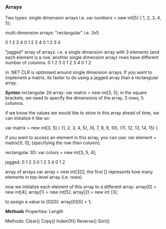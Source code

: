 ### Arrays

Two types: 
single dimension arrays 
i.e. 
var numbers = new int[5] { 1, 2, 3, 4, 5};

multi-dimension arrays:
"rectangular"
i.e. 3x5

0 1 2 3 4
0 1 2 3 4
0 1 2 3 4

"jagged"
array of arrays. i.e. a single dimension array with 3 elements (and each element is a row, another single dimension array)
rows have different number of columns.
0 1 2 3 
0 1 2 3 4 
0 1 2

in .NET CLR is optimised around single dimension arrays. If you want to implement a matrix, its faster to do using a jagged array than a rectangular array. 


***Syntax***
rectangular 2d array:
var matrix = new int[3, 5];
in the square brackets, we need to specify the dimensions of the array. 3 rows, 5 columns. 

if we know the values we would like to store in this array ahead of time, we can initialize it like so: 

var matrix = new int[3, 5] 
{
  {1, 2, 3, 4, 5},
  {6, 7, 8, 9, 10},
  {11, 12, 13, 14, 15}
}

if you want to access an element in this array, you can use: 
var element = matrix[0, 0];
(specifying the row then column).


rectangular 3D:
var colors = new int[3, 5, 4];


jagged:
0 1 2 3 
0 1 2 3 4 
0 1 2

array of arrays
var array = new int[3][];
the first [] represents how many elements in top-level array (i.e. rows)

now we initialize each element of this array to a different array:
array[0] = new int[4];
array[1] = new int[5];
array[2] = new int [3];

to assign a value to [0][0]: 
array[0][0] = 1;


***Methods***
Properties:
Length 

Methods:
Clear()
Copy()
IndexOf()
Reverse()
Sort()